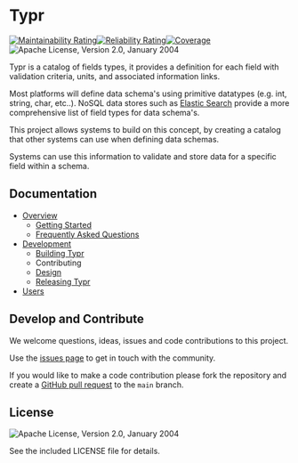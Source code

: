 # Typr
[![Maintainability Rating](https://sonarcloud.io/api/project_badges/measure?project=pallassystems-typr&metric=sqale_rating&token=b285c20ef2a5c7a14f4b983b1cd49f2cb6a12ebf)](https://sonarcloud.io/summary/new_code?id=pallassystems-typr)[![Reliability Rating](https://sonarcloud.io/api/project_badges/measure?project=pallassystems-typr&metric=reliability_rating&token=b285c20ef2a5c7a14f4b983b1cd49f2cb6a12ebf)](https://sonarcloud.io/summary/new_code?id=pallassystems-typr)[![Coverage](https://sonarcloud.io/api/project_badges/measure?project=pallassystems-typr&metric=coverage&token=b285c20ef2a5c7a14f4b983b1cd49f2cb6a12ebf)](https://sonarcloud.io/summary/new_code?id=pallassystems-typr)![Apache License, Version 2.0, January 2004](https://img.shields.io/github/license/apache/maven.svg?label=License)

Typr is a catalog of fields types, it provides a definition for each field with validation criteria, units, and associated information links. 

Most platforms will define data schema's using primitive datatypes (e.g. int, string, char, etc..). NoSQL data stores such as [Elastic Search](https://www.elastic.co/guide/en/elasticsearch/reference/current/mapping-types.html) provide a more comprehensive list of field types for data schema's.

This project allows systems to build on this concept, by creating a catalog that other systems can use when defining data schemas.

Systems can use this information to validate and store data for a specific field within a schema.

## Documentation

* [Overview](./docs/overview/welcome.md)
  * [Getting Started](./docs/overview/getting_started.md)
  * [Frequently Asked Questions](./docs/overview/faq.md)
* [Development](./docs/documentation/developer/index.md)
  * [Building Typr](./docs/developers/technical/building_project.md)
  * Contributing
  * [Design](./docs/documentation/developer/design.md)
  * [Releasing Typr](./docs/developers/technical/release_project.md)
* [Users](./docs/documentation/users/index.md)

## Develop and Contribute

We welcome questions, ideas, issues and code contributions to this project.

Use the [issues page](https://github.com/PallasSystems/typr/issues) to get in touch with the community.

If you would like to make a code contribution please fork the repository and create a
[GitHub pull request](https://help.github.com/en/github/collaborating-with-issues-and-pull-requests) to the `main` branch.

## License
![Apache License, Version 2.0, January 2004](https://img.shields.io/github/license/apache/maven.svg?label=License)

See the included LICENSE file for details.
